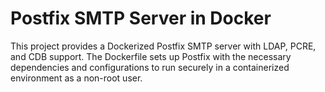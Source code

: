 # Postfix SMTP Server in Docker

This project provides a Dockerized Postfix SMTP server with LDAP, PCRE, and CDB support. The Dockerfile sets up Postfix with the necessary dependencies and configurations to run securely in a containerized environment as a non-root user.
